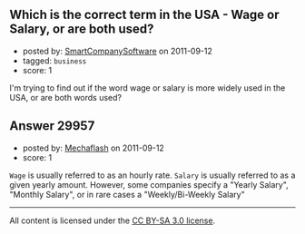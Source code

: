 ## Which is the correct term in the USA - Wage or Salary, or are both used?

- posted by: [SmartCompanySoftware](https://stackexchange.com/users/-1/1629-smartcompanysoftware) on 2011-09-12
- tagged: `business`
- score: 1

I'm trying to find out if the word wage or salary is more widely used in the USA, or are both words used?


## Answer 29957

- posted by: [Mechaflash](https://stackexchange.com/users/-1/13273-mechaflash) on 2011-09-12
- score: 1

`Wage` is usually referred to as an hourly rate. `Salary` is usually referred to as a given yearly amount. However, some companies specify a "Yearly Salary", "Monthly Salary", or in rare cases a "Weekly/Bi-Weekly Salary"



---

All content is licensed under the [CC BY-SA 3.0 license](https://creativecommons.org/licenses/by-sa/3.0/).
